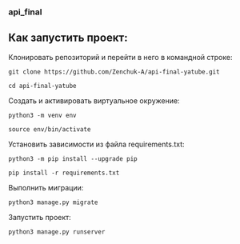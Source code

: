 ### api_final
## Как запустить проект:

Клонировать репозиторий и перейти в него в командной строке:

```
git clone https://github.com/Zenchuk-A/api-final-yatube.git
```

```
cd api-final-yatube
```

Cоздать и активировать виртуальное окружение:

```
python3 -m venv env
```

```
source env/bin/activate
```

Установить зависимости из файла requirements.txt:

```
python3 -m pip install --upgrade pip
```

```
pip install -r requirements.txt
```

Выполнить миграции:

```
python3 manage.py migrate
```

Запустить проект:

```
python3 manage.py runserver
```
